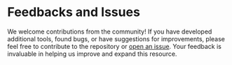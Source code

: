 # Feedbacks and Issues

We welcome contributions from the community! If you have developed additional tools, found bugs, or have suggestions for improvements, please feel free to contribute to the repository or [open an issue](https://github.com/cascadiaquakes/cvm-tools/issues). Your feedback is invaluable in helping us improve and expand this resource.
